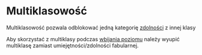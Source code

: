 # Multiklasowość

Multiklasowość pozwala odblokować jedną kategorię [zdolności](docs/zdolnosc.md) z innej klasy

Aby skorzystać z multiklasy podczas [wbijania poziomu](docs/levelowanie-postaci.md) należy wyupić multiklasę zamiast umiejętności/zdolności fabularnej.

